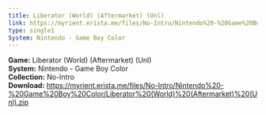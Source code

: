 ```yaml
---
title: Liberator (World) (Aftermarket) (Unl)
link: https://myrient.erista.me/files/No-Intro/Nintendo%20-%20Game%20Boy%20Color/Liberator%20(World)%20(Aftermarket)%20(Unl).zip
type: single1
System: Nintendo - Game Boy Color
---
```

<b>Game:</b> Liberator (World) (Aftermarket) (Unl)<br>
<b>System:</b> Nintendo - Game Boy Color<br>
<b>Collection:</b> No-Intro<br>
<b>Download:</b> https://myrient.erista.me/files/No-Intro/Nintendo%20-%20Game%20Boy%20Color/Liberator%20(World)%20(Aftermarket)%20(Unl).zip